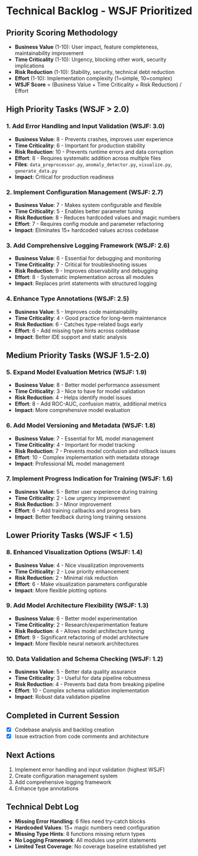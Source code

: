 # Technical Backlog - WSJF Prioritized

## Priority Scoring Methodology
- **Business Value** (1-10): User impact, feature completeness, maintainability improvement
- **Time Criticality** (1-10): Urgency, blocking other work, security implications  
- **Risk Reduction** (1-10): Stability, security, technical debt reduction
- **Effort** (1-10): Implementation complexity (1=simple, 10=complex)
- **WSJF Score** = (Business Value + Time Criticality + Risk Reduction) / Effort

## High Priority Tasks (WSJF > 2.0)

### 1. Add Error Handling and Input Validation (WSJF: 3.0)
- **Business Value**: 8 - Prevents crashes, improves user experience
- **Time Criticality**: 6 - Important for production stability  
- **Risk Reduction**: 10 - Prevents runtime errors and data corruption
- **Effort**: 8 - Requires systematic addition across multiple files
- **Files**: `data_preprocessor.py`, `anomaly_detector.py`, `visualize.py`, `generate_data.py`
- **Impact**: Critical for production readiness

### 2. Implement Configuration Management (WSJF: 2.7)
- **Business Value**: 7 - Makes system configurable and flexible
- **Time Criticality**: 5 - Enables better parameter tuning
- **Risk Reduction**: 8 - Reduces hardcoded values and magic numbers
- **Effort**: 7 - Requires config module and parameter refactoring
- **Impact**: Eliminates 15+ hardcoded values across codebase

### 3. Add Comprehensive Logging Framework (WSJF: 2.6)
- **Business Value**: 6 - Essential for debugging and monitoring
- **Time Criticality**: 7 - Critical for troubleshooting issues
- **Risk Reduction**: 9 - Improves observability and debugging
- **Effort**: 8 - Systematic implementation across all modules
- **Impact**: Replaces print statements with structured logging

### 4. Enhance Type Annotations (WSJF: 2.5)
- **Business Value**: 5 - Improves code maintainability
- **Time Criticality**: 4 - Good practice for long-term maintenance
- **Risk Reduction**: 6 - Catches type-related bugs early
- **Effort**: 6 - Add missing type hints across codebase
- **Impact**: Better IDE support and static analysis

## Medium Priority Tasks (WSJF 1.5-2.0)

### 5. Expand Model Evaluation Metrics (WSJF: 1.9)
- **Business Value**: 8 - Better model performance assessment
- **Time Criticality**: 3 - Nice to have for model validation
- **Risk Reduction**: 4 - Helps identify model issues
- **Effort**: 8 - Add ROC-AUC, confusion matrix, additional metrics
- **Impact**: More comprehensive model evaluation

### 6. Add Model Versioning and Metadata (WSJF: 1.8)
- **Business Value**: 7 - Essential for ML model management
- **Time Criticality**: 4 - Important for model tracking
- **Risk Reduction**: 7 - Prevents model confusion and rollback issues
- **Effort**: 10 - Complex implementation with metadata storage
- **Impact**: Professional ML model management

### 7. Implement Progress Indication for Training (WSJF: 1.6)
- **Business Value**: 5 - Better user experience during training
- **Time Criticality**: 2 - Low urgency improvement
- **Risk Reduction**: 3 - Minor improvement
- **Effort**: 6 - Add training callbacks and progress bars
- **Impact**: Better feedback during long training sessions

## Lower Priority Tasks (WSJF < 1.5)

### 8. Enhanced Visualization Options (WSJF: 1.4)
- **Business Value**: 4 - Nice visualization improvements
- **Time Criticality**: 2 - Low priority enhancement
- **Risk Reduction**: 2 - Minimal risk reduction
- **Effort**: 6 - Make visualization parameters configurable
- **Impact**: More flexible plotting options

### 9. Add Model Architecture Flexibility (WSJF: 1.3)
- **Business Value**: 6 - Better model experimentation
- **Time Criticality**: 2 - Research/experimentation feature
- **Risk Reduction**: 4 - Allows model architecture tuning
- **Effort**: 9 - Significant refactoring of model architecture
- **Impact**: More flexible neural network architectures

### 10. Data Validation and Schema Checking (WSJF: 1.2)
- **Business Value**: 5 - Better data quality assurance
- **Time Criticality**: 3 - Useful for data pipeline robustness
- **Risk Reduction**: 4 - Prevents bad data from breaking pipeline
- **Effort**: 10 - Complex schema validation implementation
- **Impact**: Robust data validation pipeline

## Completed in Current Session
- [x] Codebase analysis and backlog creation
- [x] Issue extraction from code comments and architecture

## Next Actions
1. Implement error handling and input validation (highest WSJF)
2. Create configuration management system
3. Add comprehensive logging framework
4. Enhance type annotations

## Technical Debt Log
- **Missing Error Handling**: 6 files need try-catch blocks
- **Hardcoded Values**: 15+ magic numbers need configuration
- **Missing Type Hints**: 8 functions missing return types
- **No Logging Framework**: All modules use print statements
- **Limited Test Coverage**: No coverage baseline established yet